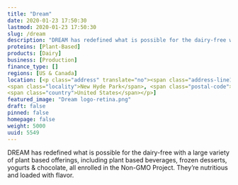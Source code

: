 ```yaml
---
title: "Dream"
date: 2020-01-23 17:50:30
lastmod: 2020-01-23 17:50:30
slug: /dream
description: "DREAM has redefined what is possible for the dairy-free with a large variety of plant based offerings, including plant based beverages, frozen desserts, yogurts & chocolate, all enrolled in the Non-GMO Project. They’re nutritious and loaded with flavor."
proteins: [Plant-Based]
products: [Dairy]
business: [Production]
finance_type: []
regions: [US & Canada]
location: [<p class="address" translate="no"><span class="address-line1">Marcus Avenue</span><br>
<span class="locality">New Hyde Park</span>, <span class="postal-code">11042</span><br>
<span class="country">United States</span></p>]
featured_image: "Dream logo-retina.png"
draft: false
pinned: false
homepage: false
weight: 5000
uuid: 5549
---
```

DREAM has redefined what is possible for the dairy-free with a large variety of plant based offerings, including plant based beverages, frozen desserts, yogurts <span class="amp">&</span> chocolate, all enrolled in the Non-GMO Project. They’re nutritious and loaded with flavor.
